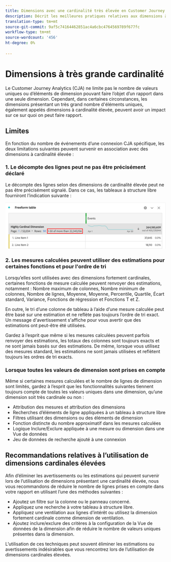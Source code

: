 ```yaml
---
title: Dimensions avec une cardinalité très élevée en Customer Journey Analytics
description: Décrit les meilleures pratiques relatives aux dimensions à cardinalité élevée dans le Customer Journey Analytics
translation-type: tm+mt
source-git-commit: 9af5c74164462851ac4a6cbc4764569789f677fc
workflow-type: tm+mt
source-wordcount: '456'
ht-degree: 0%

---
```



# Dimensions à très grande cardinalité

Le Customer Journey Analytics (CJA) ne limite pas le nombre de valeurs uniques ou d’éléments de dimension pouvant faire l’objet d’un rapport dans une seule dimension. Cependant, dans certaines circonstances, les dimensions présentant un très grand nombre d&#39;éléments uniques, également appelés dimensions à cardinalité élevée, peuvent avoir un impact sur ce sur quoi on peut faire rapport.

## Limites

En fonction du nombre de événements d’une connexion CJA spécifique, les deux limitations suivantes peuvent survenir en association avec des dimensions à cardinalité élevée :

### 1. Le décompte des lignes peut ne pas être précisément déclaré

Le décompte des lignes selon des dimensions de cardinalité élevée peut ne pas être précisément signalé. Dans ce cas, les tableaux à structure libre fourniront l’indication suivante :

![](assets/high-cardinality.png)

### 2. Les mesures calculées peuvent utiliser des estimations pour certaines fonctions et pour l&#39;ordre de tri

Lorsqu’elles sont utilisées avec des dimensions fortement cardinales, certaines fonctions de mesure calculée peuvent renvoyer des estimations, notamment : Nombre maximum de colonnes, Nombre minimum de colonnes, Nombre de lignes, Moyenne, Moyenne, Percentile, Quartile, Écart standard, Variance, Fonctions de régression et Fonctions T et Z.

En outre, le tri d’une colonne de tableau à l’aide d’une mesure calculée peut être basé sur une estimation et ne reflète pas toujours l’ordre de tri exact. Un message d&#39;avertissement s&#39;affiche pour vous avertir que des estimations ont peut-être été utilisées.

Gardez à l’esprit que même si les mesures calculées peuvent parfois renvoyer des estimations, les totaux des colonnes sont toujours exacts et ne sont jamais basés sur des estimations. De même, lorsque vous utilisez des mesures standard, les estimations ne sont jamais utilisées et reflètent toujours les ordres de tri exacts.

### Lorsque toutes les valeurs de dimension sont prises en compte

Même si certaines mesures calculées et le nombre de lignes de dimension sont limités, gardez à l’esprit que les fonctionnalités suivantes tiennent toujours compte de toutes les valeurs uniques dans une dimension, qu’une dimension soit très cardinale ou non :

* Attribution des mesures et attribution des dimensions
* Recherches d’éléments de ligne appliquées à un tableau à structure libre
* Filtres utilisant des dimensions ou des éléments de dimension
* Fonction distincte du nombre approximatif dans les mesures calculées
* Logique Inclure/Exclure appliquée à une mesure ou dimension dans une Vue de données
* Jeu de données de recherche ajouté à une connexion

## Recommandations relatives à l’utilisation de dimensions cardinales élevées

Afin d’éliminer les avertissements ou les estimations qui peuvent survenir lors de l’utilisation de dimensions présentant une cardinalité élevée, nous vous recommandons de réduire le nombre de lignes prises en compte dans votre rapport en utilisant l’une des méthodes suivantes :

* Ajoutez un filtre sur la colonne ou le panneau concerné.
* Appliquez une recherche à votre tableau à structure libre.
* Appliquez une ventilation aux lignes d’intérêt ou utilisez la dimension fortement cardinale comme dimension de ventilation.
* Ajoutez inclure/exclure des critères à la configuration de la Vue de données de la dimension afin de réduire le nombre de valeurs uniques présentes dans la dimension.

L’utilisation de ces techniques peut souvent éliminer les estimations ou avertissements indésirables que vous rencontrez lors de l’utilisation de dimensions cardinales élevées.
